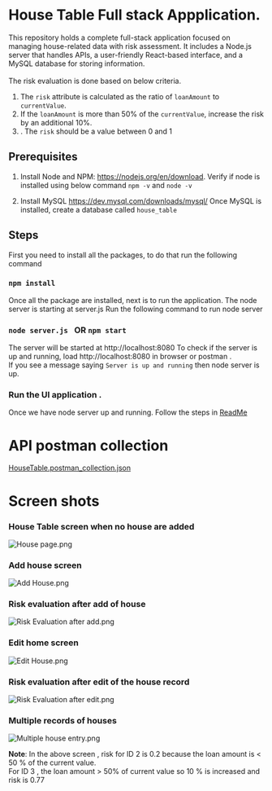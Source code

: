 # House Table Full stack Appplication. 

This repository holds a complete full-stack application focused on managing house-related data with risk assessment. It includes a Node.js server that handles APIs, a user-friendly React-based interface, and a MySQL database for storing information.
<br>
<br>
The risk evaluation is done based on below criteria. 
1. The `risk` attribute is calculated as the ratio of `loanAmount` to `currentValue`.
2. If the `loanAmount` is more than 50% of the `currentValue`, increase the risk by an additional 10%.
3. . The `risk` should be a value between 0 and 1

## Prerequisites 
1. Install Node and NPM:   https://nodejs.org/en/download. 
   Verify if node is installed using below command 
   ```npm -v``` and ```node -v```

2. Install MySQL https://dev.mysql.com/downloads/mysql/
    Once MySQL is installed, create a database called ```house_table```


## Steps

First you need to install all the packages, to do that run the following command 
### `npm install`

Once all the package are installed, next is to run the application. The node server is starting at server.js
Run the following command to run node server 
### `node server.js ` OR  `npm start`

The server will be started at http://localhost:8080 
To check if the server is up and running, load  http://localhost:8080 in browser or postman . 
<br> If you see a message saying `Server is up and running`  then node server is up. 

### Run the UI application . 
Once we have node server up and running. Follow the steps in [ReadMe](react-client/README.md)
<br>

# API postman collection
[HouseTable.postman_collection.json](HouseTable.postman_collection.json)

# Screen shots
### House Table screen when no house are added
![House page.png](images%2FHouse%20page.png)
<br>

### Add house screen
![Add House.png](images%2FAdd%20House.png)
<br>

### Risk evaluation after add of house 
![Risk Evaluation after add.png](images%2FRisk%20Evaluation%20after%20add.png)

### Edit home screen
![Edit House.png](images%2FEdit%20House.png)

### Risk evaluation after edit of the house record
![Risk Evaluation after edit.png](images%2FRisk%20Evaluation%20after%20edit.png)

### Multiple records of houses
![Multiple house entry.png](images%2FMultiple%20house%20entry.png)

**Note**: 
In the above screen , risk for ID 2 is 0.2 because the loan amount is < 50 % of the current value.
<br>
For ID 3 , the loan amount > 50% of  current value so 10 % is increased and risk is 0.77